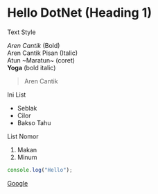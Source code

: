 # Hello DotNet (Heading 1)

Text Style

*Aren Cantik* (Bold)  
Aren Cantik Pisan (Italic)  
Atun ~Maratun~ (coret)  
**Yoga** (bold italic)  

> Aren Cantik  

Ini List
- Seblak
- Cilor
- Bakso Tahu

List Nomor
1. Makan
2. Minum


```js
console.log("Hello");
```

[Google](https://www.google.com/)